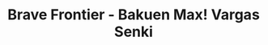 --- 
title: "Brave Frontier - Bakuen Max! Vargas Senki"
publishdate: "2019-8-10T16:48:46+02:00"
src: "https://365manga.net/manga/brave-frontier-bakuen-max-vargas-senki"
image: "https://data.365manga.net/images/thumbnails/6606-brave-frontier-bakuen-max-vargas-senki.jpg"
description: "This manga follows the flame swordsman Vargas in his younger days before he became one of the Six Heroes. He aspires to become the strongest swordsman in Grand Gaia and become a legend. See a different side of the heroes of old through this exciting adventure! Based on the mobile RPG game Brave Frontier. Original serialized in Dengeki Bazooka."
---